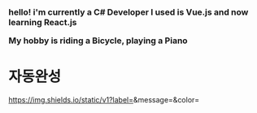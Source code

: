 <h3>hello! i'm currently a C# Developer
I used is Vue.js and now learning React.js

My hobby is riding a Bicycle, playing a Piano</h3>
<h1>자동완성</h1>


https://img.shields.io/static/v1?label=<LABEL>&message=<hihihihi>&color=<yellowgreen>
